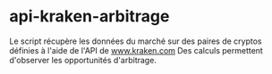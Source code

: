 # api-kraken-arbitrage

Le script récupère les données du marché sur des paires de cryptos définies à l'aide de l'API de www.kraken.com
Des calculs permettent d'observer les opportunités d'arbitrage.